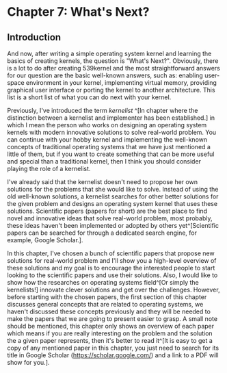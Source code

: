 # Chapter 7: What's Next?
## Introduction
And now, after writing a simple operating system kernel and learning the basics of creating kernels, the question is "What's Next?". Obviously, there is a lot to do after creating 539kernel and the most straightforward answers for our question are the basic well-known answers, such as: enabling user-space environment in your kernel, implementing virtual memory, providing graphical user interface or porting the kernel to another architecture. This list is a short list of what you can do next with your kernel.

Previously, I've introduced the term *kernelist* ^[In chapter <!-- [REF] --> where the distinction between a kernelist and implementer has been established.] in which I mean the person who works on designing an operating system kernels with modern innovative solutions to solve real-world problem. You can continue with your hobby kernel and implementing the well-known concepts of traditional operating systems that we have just mentioned a little of them, but if you want to create something that can be more useful and special than a traditional kernel, then I think you should consider playing the role of a kernelist.

I've already said that the kernelist doesn't need to propose her own solutions for the problems that she would like to solve. Instead of using the old well-known solutions, a kernelist searches for other better solutions for the given problem and designs an operating system kernel that uses these solutions. Scientific papers (papers for short) are the best place to find novel and innovative ideas that solve real-world problem, most probably, these ideas haven't been implemented or adopted by others yet^[Scientific papers can be searched for through a dedicated search engine, for example, Google Scholar.].

In this chapter, I've chosen a bunch of scientific papers that propose new solutions for real-world problem and I'll show you a high-level overview of these solutions and my goal is to encourage the interested people to start looking to the scientific papers and use their solutions. Also, I would like to show how the researches on operating systems field^[Or simply the kernelists!] innovate clever solutions and get over the challenges. However, before starting with the chosen papers, the first section of this chapter discusses general concepts that are related to operating systems, we haven't discussed these concepts previously and they will be needed to make the papers that we are going to present easier to grasp. A small note should be mentioned, this chapter only shows an overview of each paper which means if you are really interesting on the problem and the solution the a given paper represents, then it's better to read it^[It is easy to get a copy of any mentioned paper in this chapter, you just need to search for its title in Google Scholar (https://scholar.google.com/) and a link to a PDF will show for you.].
